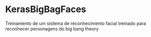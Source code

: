 # KerasBigBagFaces
Treinamento de um sistema de reconhecimento facial treinado para reconhecer personagens do big bang theory
